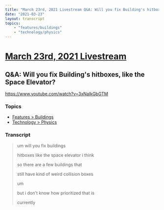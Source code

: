 ```yaml
---
title: "March 23rd, 2021 Livestream Q&A: Will you fix Building's hitboxes, like the Space Elevator?"
date: "2021-03-23"
layout: transcript
topics:
    - "features/buildings"
    - "technology/physics"
---
```

# [March 23rd, 2021 Livestream](../2021-03-23.md)
## Q&A: Will you fix Building's hitboxes, like the Space Elevator?
https://www.youtube.com/watch?v=3xNaIkGbGTM

### Topics
* [Features > Buildings](../topics/features/buildings.md)
* [Technology > Physics](../topics/technology/physics.md)

### Transcript

> um will you fix buildings
>
> hitboxes like the space elevator i think
>
> so there are a few buildings that
>
> still have kind of weird collision boxes
>
> um
>
> but i don't know how prioritized that is
>
> currently
